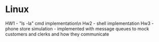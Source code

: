 # Linux
HW1 - "ls -la" cmd implementation\n
Hw2 - shell implementation
Hw3 - phone store simulation - implemented with message queues to mock customers and clerks and how they communicate
